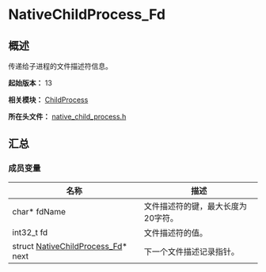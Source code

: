 # NativeChildProcess_Fd

## 概述

传递给子进程的文件描述符信息。

**起始版本：** 13

**相关模块：** [ChildProcess](capi-childprocess.md)

**所在头文件：** [native_child_process.h](capi-native-child-process-h.md)

## 汇总

### 成员变量

| 名称                                     | 描述 |
|----------------------------------------| -- |
| char* fdName                           | 文件描述符的键，最大长度为20字符。 |
| int32_t fd                             | 文件描述符的值。 |
| struct [NativeChildProcess_Fd](capi-nativechildprocess-fd.md)* next | 下一个文件描述记录指针。 |
